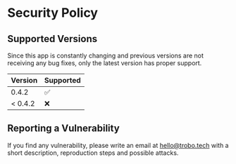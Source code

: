 <!--
SPDX-FileCopyrightText: Copyright (c) 2022-2023 trobonox <hello@trobo.tech>

SPDX-License-Identifier: Apache-2.0
-->

# Security Policy

## Supported Versions
Since this app is constantly changing and previous versions are not receiving any bug fixes, only the latest version has proper support.

| Version | Supported          |
| ------- | ------------------ |
| 0.4.2   |   :white_check_mark:              |
| < 0.4.2   | :x:                |

## Reporting a Vulnerability
If you find any vulnerability, please write an email at hello@trobo.tech with a short description, reproduction steps and possible attacks.
